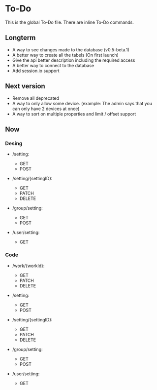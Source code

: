 # To-Do

This is the global To-Do file. There are inline To-Do commands.

## Longterm

 - A way to see changes made to the database (v0.5-beta.1)
 - A better way to create all the tabels (On first launch)
 - Give the api better description including the required access
 - A better way to connect to the database
 - Add session.io support

## Next version

 - Remove all deprecated
 - A way to only allow some device. (example: The admin says that you can only have 2 devices at once)
 - A way to sort on multiple properties and limit / offset support

## Now
### Desing

 - /setting:
    - GET
    - POST
 - /setting/{settingID}:
    - GET
    - PATCH
    - DELETE

 - /group/setting:
    - GET
    - POST

 - /user/setting:
    - GET

### Code

 - /work/{workId}:
    - GET
    - PATCH
    - DELETE

 - /setting:
    - GET
    - POST
 - /setting/{settingID}:
    - GET
    - PATCH
    - DELETE

 - /group/setting:
    - GET
    - POST

 - /user/setting:
    - GET
